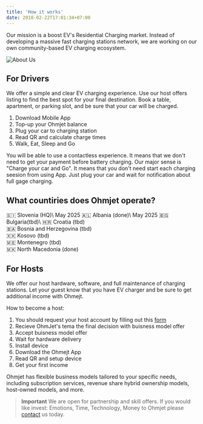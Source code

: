 ```yaml
---
title: 'How it works'
date: 2018-02-22T17:01:34+07:00
---
```


Our mission is a boost EV's Residential Charging market. Instead of developing a massive fast charging stations network, we are working on our own community-based EV charging ecosystem. 

![About Us](/images/woman-charging-electro-car-by-her-house.jpg)

## For Drivers  

We offer a simple and clear EV charging experience.  Use our host offers listing to find the best spot for your final destination. Book a table, apartment, or parking slot, and be sure that your car will be charged.

 <!-- [fuit flexit et](#vexant-achivi) hic die solido, gloria? -->

1. Download Mobile App
2. Top-up your Ohmjet balance
3. Plug your car to charging station
4. Read QR and calculate charge times
5. Walk, Eat, Sleep and Go 

You will be able to use a contactless experience. It means that we don't need to get your payment before battery charging. Our major sense is "Charge your car and Go". It means that you don't need start each charging seesion from using App. Just plug your car and wait for notification about full gage charging. 

## What countiries does Ohmjet operate?
🇸🇮 Slovenia (HQ)\ May 2025 
🇦🇱 Albania (done)\ May 2025 
🇧🇬 Bulgaria(tbd)\ 
🇭🇷 Croatia (tbd)\
🇧🇦 Bosnia and Herzegovina (tbd)\
🇽🇰 Kosovo (tbd)\
🇲🇪 Montenegro (tbd)\
🇲🇰 North Macedonia (done)


## For Hosts 

We offer our host hardware, software, and full maintenance of charging stations. Let your guest know that you have EV charger and be sure to get additional income with Ohmejt. 

How to become a host:

1. You should request your host account by filling out this [form](https://#)
2. Recieve OhmJet's tema the final decision with buisness model offer
3. Accept buisness model offer
4. Wait for hardware delivery 
5. Install device 
6. Download the Ohmejt App 
7. Read QR and setup device 
8. Get your first income 



Ohmjet has flexible business models tailored to your specific needs, including subscription services, revenue share hybrid ownership models, host-owned models, and more.



> **Important** We are open for partnership and skill offers. If you would like invest: Emotions, Time, Technology, Money to Ohmjet please [contact](/contact/) us today. 

